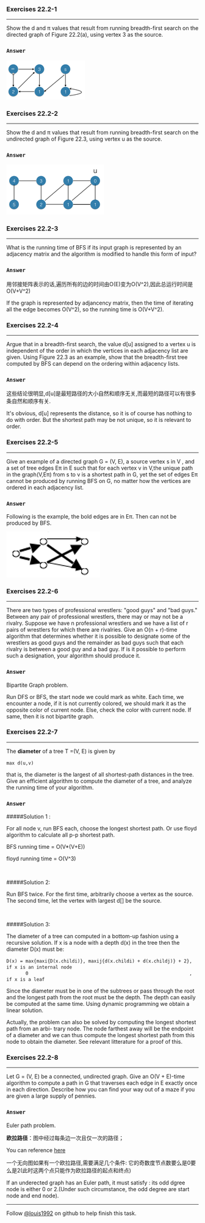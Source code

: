 ### Exercises 22.2-1
***
Show the d and π values that result from running breadth-first search on the directed graph of Figure 22.2(a), using vertex 3 as the source.


### `Answer`
![](./repo/s2/1.png)

### Exercises 22.2-2
***
Show the d and π values that result from running breadth-first search on the undirected graph
of Figure 22.3, using vertex u as the source.

### `Answer`
![](./repo/s2/2.png)

### Exercises 22.2-3
***
What is the running time of BFS if its input graph is represented by an adjacency matrix and the algorithm is modified to handle this form of input?


### `Answer`
用邻接矩阵表示的话,遍历所有的边的时间由O(E)变为O(V^2),因此总运行时间是O(V+V^2)

If the graph is represented by adjancency matrix, then the time of iterating all the edge becomes O(V^2), so the running time is O(V+V^2).

### Exercises 22.2-4
***
Argue that in a breadth-first search, the value d[u] assigned to a vertex u is independent of the order in which the vertices in each adjacency list are given. Using Figure 22.3 as an example, show that the breadth-first tree computed by BFS can depend on the ordering within adjacency lists.


### `Answer`
这些结论很明显,d[u]是最短路径的大小自然和顺序无关,而最短的路径可以有很多条自然和顺序有关.

It's obvious, d[u] represents the distance, so it is of course has nothing to do with order. But the shortest path may be not unique, so it is relevant to order.
			
			
### Exercises 22.2-5
***
Give an example of a directed graph G = (V, E), a source vertex s in V , and a set of tree edges Eπ in E such that for each vertex v in V,the unique path in the graph(V,Eπ) from s to v is a shortest path in G, yet the set of edges Eπ cannot be produced by running BFS on G, no matter how the vertices are ordered in each adjacency list.


### `Answer`
Following is the example, the bold edges are in Eπ. Then can not be produced by BFS.

![](./repo/s2/3.png)

### Exercises 22.2-6
***
There are two types of professional wrestlers: "good guys" and "bad guys." Between any pair of professional wrestlers, there may or may not be a rivalry. Suppose we have n professional wrestlers and we have a list of r pairs of wrestlers for which there are rivalries. Give an O(n + r)-time algorithm that determines whether it is possible to designate some of the wrestlers as good guys and the remainder as bad guys such that each rivalry is between a good guy and a bad guy. If is it possible to perform such a designation, your algorithm should produce it.

### `Answer`
Bipartite Graph problem. 

Run DFS or BFS, the start node we could mark as white. Each time, we encounter a node, if it is not currently colored, we should mark it as the opposite color of current node. Else, check the color with current node. If same, then it is not bipartite graph.


### Exercises 22.2-7
***
The **diameter** of a tree T =(V, E) is given by

	max d(u,v)
that is, the diameter is the largest of all shortest-path distances in the tree. Give an efficient algorithm to compute the diameter of a tree, and analyze the running time of your algorithm.

### `Answer`

#####Solution 1 :

For all node v, run BFS each, choose the longest shortest path. Or use floyd algorithm to calculate all p-p shortest path.

BFS running time = O(V*(V+E))

floyd running time = O(V^3)

<br />

#####Solution 2:

Run BFS twice. For the first time, arbitrarily choose a vertex as the source. The second time, let the vertex with largest d[] be the source.

<br />

#####Solution 3:

The diameter of a tree can computed in a bottom-up fashion using a recursive solution. If x is a node with a depth d(x) in the tree then the diameter D(x) must be:

	D(x) = max{maxi{D(x.childi)}, maxij{d(x.childi) + d(x.childj)} + 2}, if x is an internal node
		   0 														   , if x is a leaf
Since the diameter must be in one of the subtrees or pass through the root and the longest path from the root must be the depth. The depth can easily be computed at the same time. Using dynamic programming we obtain a linear solution.

Actually, the problem can also be solved by computing the longest shortest path from an arbi- trary node. The node farthest away will be the endpoint of a diameter and we can thus compute the longest shortest path from this node to obtain the diameter. See relevant litterature for a proof of this.


### Exercises 22.2-8
***
Let G = (V, E) be a connected, undirected graph. Give an O(V + E)-time algorithm to compute a path in G that traverses each edge in E exactly once in each direction. Describe how you can find your way out of a maze if you are given a large supply of pennies.

### `Answer`
Euler path problem.

**欧拉路径**：图中经过每条边一次且仅一次的路径；

 You can reference [here](https://github.com/gzc/sgu/blob/master/100-199/101.cpp)

一个无向图如果有一个欧拉路径,需要满足几个条件: 它的奇数度节点数要么是0要么是2(此时这两个点只能作为欧拉路径的起点和终点)

If an underected graph has an Euler path, it must satisfy : its odd dgree node is either 0 or 2.(Under such circumstance, the odd degree are start node and end node).

***
Follow [@louis1992](https://github.com/gzc) on github to help finish this task.


